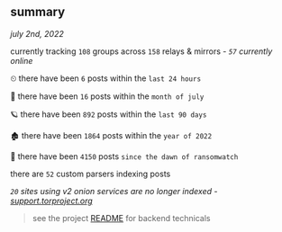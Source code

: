 
## summary
_july 2nd, 2022_

currently tracking `108` groups across `158` relays & mirrors - _`57` currently online_

⏲ there have been `6` posts within the `last 24 hours`

🦈 there have been `16` posts within the `month of july`

🪐 there have been `892` posts within the `last 90 days`

🏚 there have been `1864` posts within the `year of 2022`

🦕 there have been `4150` posts `since the dawn of ransomwatch`

there are `52` custom parsers indexing posts

_`20` sites using v2 onion services are no longer indexed - [support.torproject.org](https://support.torproject.org/onionservices/v2-deprecation/)_

> see the project [README](https://github.com/joshhighet/ransomwatch#ransomwatch--) for backend technicals
